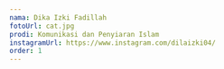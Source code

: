 ```yaml
---
nama: Dika Izki Fadillah
fotoUrl: cat.jpg
prodi: Komunikasi dan Penyiaran Islam
instagramUrl: https://www.instagram.com/dilaizki04/
order: 1
---
```

